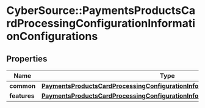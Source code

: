 # CyberSource::PaymentsProductsCardProcessingConfigurationInformationConfigurations

## Properties
Name | Type | Description | Notes
------------ | ------------- | ------------- | -------------
**common** | [**PaymentsProductsCardProcessingConfigurationInformationConfigurationsCommon**](PaymentsProductsCardProcessingConfigurationInformationConfigurationsCommon.md) |  | [optional] 
**features** | [**PaymentsProductsCardProcessingConfigurationInformationConfigurationsFeatures**](PaymentsProductsCardProcessingConfigurationInformationConfigurationsFeatures.md) |  | [optional] 


